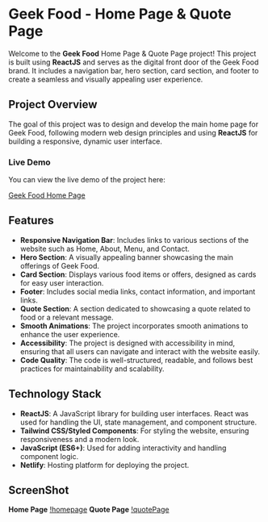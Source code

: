 # Geek Food - Home Page & Quote Page

Welcome to the **Geek Food** Home Page & Quote Page project! This project is built using **ReactJS** and serves as the digital front door of the Geek Food brand. It includes a navigation bar, hero section, card section, and footer to create a seamless and visually appealing user experience.

## Project Overview

The goal of this project was to design and develop the main home page for Geek Food, following modern web design principles and using **ReactJS** for building a responsive, dynamic user interface.

### Live Demo

You can view the live demo of the project here:

[Geek Food Home Page]()

## Features

- **Responsive Navigation Bar**: Includes links to various sections of the website such as Home, About, Menu, and Contact.
- **Hero Section**: A visually appealing banner showcasing the main offerings of Geek Food.
- **Card Section**: Displays various food items or offers, designed as cards for easy user interaction.
- **Footer**: Includes social media links, contact information, and important links.
- **Quote Section**: A section dedicated to showcasing a quote related to food or a relevant message.
- **Smooth Animations**: The project incorporates smooth animations to enhance the user experience.
- **Accessibility**: The project is designed with accessibility in mind, ensuring that all users can navigate and
  interact with the website easily.
- **Code Quality**: The code is well-structured, readable, and follows best practices for maintainability and scalability.

## Technology Stack

- **ReactJS**: A JavaScript library for building user interfaces. React was used for handling the UI, state management, and component structure.
- **Tailwind CSS/Styled Components**: For styling the website, ensuring responsiveness and a modern look.
- **JavaScript (ES6+)**: Used for adding interactivity and handling component logic.
- **Netlify**: Hosting platform for deploying the project.

## ScreenShot

**Home Page** [!homepage](./public/assets/screenshots/homePage.jpg)
**Quote Page** [!quotePage](./public/assets/screenshots/quotePage.jpg)
